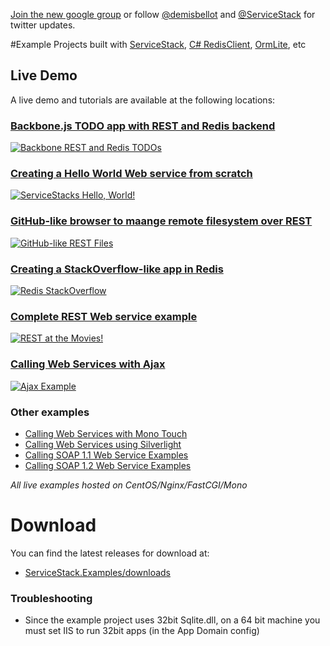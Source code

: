 [Join the new google group](http://groups.google.com/group/servicestack) or
follow [@demisbellot](http://twitter.com/demisbellot) and [@ServiceStack](http://twitter.com/servicestack)
for twitter updates.

#Example Projects built with [ServiceStack](https://github.com/ServiceStack/ServiceStack), [C# RedisClient](https://github.com/ServiceStack/ServiceStack.Redis), [OrmLite](https://github.com/ServiceStack/ServiceStack.OrmLite), etc

## Live Demo

A live demo and tutorials are available at the following locations:

### [Backbone.js TODO app with REST and Redis backend](http://servicestack.net/Backbone.Todos/)
[![Backbone REST and Redis TODOs](http://servicestack.net/showcase/img/todos-400x350.png)](http://servicestack.net/Backbone.Todos/)

### [Creating a Hello World Web service from scratch](http://servicestack.net/ServiceStack.Hello/)
[![ServiceStacks Hello, World!](http://servicestack.net/showcase/img/hello-400x350.png)](http://servicestack.net/ServiceStack.Hello/)

### [GitHub-like browser to maange remote filesystem over REST](http://servicestack.net/RestFiles/)
[![GitHub-like REST Files](http://servicestack.net/showcase/img/restfiles-400x350.png)](http://servicestack.net/RestFiles/)

### [Creating a StackOverflow-like app in Redis](http://servicestack.net/RedisStackOverflow/)
[![Redis StackOverflow](http://servicestack.net/showcase/img/redisstackoverflow-400x350.png)](http://servicestack.net/RedisStackOverflow/)

### [Complete REST Web service example](http://servicestack.net/ServiceStack.MovieRest/)
[![REST at the Movies!](http://servicestack.net/showcase/img/movierest-400x350.png)](http://servicestack.net/ServiceStack.MovieRest/)

### [Calling Web Services with Ajax](http://servicestack.net/ServiceStack.Examples.Clients/)
[![Ajax Example](http://servicestack.net/showcase/img/ajaxexample-400x350.png)](http://servicestack.net/ServiceStack.Examples.Clients/)

### Other examples
* [Calling Web Services with Mono Touch](http://www.servicestack.net/monotouch/remote-info/)
* [Calling Web Services using Silverlight](http://servicestack.net/ServiceStack.Examples.Clients/Silverlight.htm)
* [Calling SOAP 1.1 Web Service Examples](http://servicestack.net/ServiceStack.Examples.Clients/Soap11.aspx)
* [Calling SOAP 1.2 Web Service Examples](http://servicestack.net/ServiceStack.Examples.Clients/Soap12.aspx)

_All live examples hosted on CentOS/Nginx/FastCGI/Mono_

# Download

You can find the latest releases for download at:

* [ServiceStack.Examples/downloads](https://github.com/ServiceStack/ServiceStack.Examples/downloads)


### Troubleshooting

- Since the example project uses 32bit Sqlite.dll, on a 64 bit machine you must set IIS to run 32bit apps (in the App Domain config)

